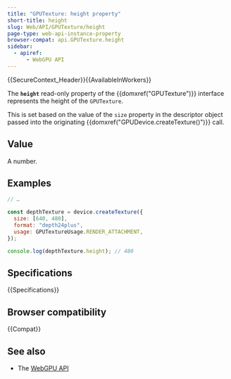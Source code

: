 ```yaml
---
title: "GPUTexture: height property"
short-title: height
slug: Web/API/GPUTexture/height
page-type: web-api-instance-property
browser-compat: api.GPUTexture.height
sidebar:
  - apiref:
      - WebGPU API
---
```


{{SecureContext_Header}}{{AvailableInWorkers}}

The **`height`** read-only property of the
{{domxref("GPUTexture")}} interface represents the height of the `GPUTexture`.

This is set based on the value of the `size` property in the descriptor object passed into the originating {{domxref("GPUDevice.createTexture()")}} call.

## Value

A number.

## Examples

```js
// …

const depthTexture = device.createTexture({
  size: [640, 480],
  format: "depth24plus",
  usage: GPUTextureUsage.RENDER_ATTACHMENT,
});

console.log(depthTexture.height); // 480
```

## Specifications

{{Specifications}}

## Browser compatibility

{{Compat}}

## See also

- The [WebGPU API](/en-US/docs/Web/API/WebGPU_API)
